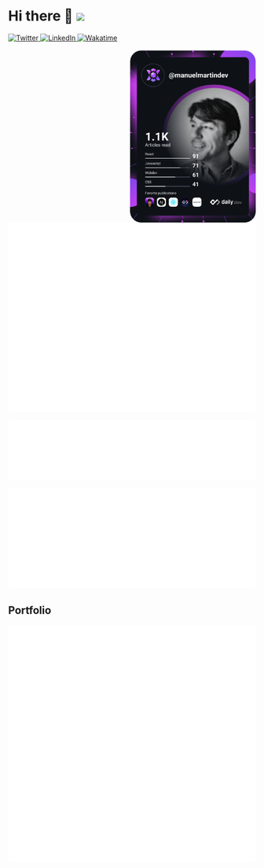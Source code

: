 # Hi there 👋 ![](https://komarev.com/ghpvc/?username=manuelmartin-developer)

<div align="left">
  <a href="https://twitter.com/ManuelMartinDia">
    <img
      src="https://img.shields.io/twitter/follow/ManuelMartinDia?label=Twitter&logo=twitter&style=flat-square&color=1da1f2&logoColor=ffffff"
      alt="Twitter"
    />
  </a>
  <a href="https://www.linkedin.com/in/manuel-martin-developer/">
    <img
      src="https://img.shields.io/static/v1?logo=linkedin&style=flat-square&color=0072b1&label=LinkedIn&message=%E2%98%86"
      alt="LinkedIn"
    />
  </a>
  <a href="https://wakatime.com/@8020e9ee-e306-42d1-badf-114217fce27c">
    <img
    src="https://wakatime.com/badge/user/8020e9ee-e306-42d1-badf-114217fce27c.svg?style=flat-square&color=007acc&label=Wakatime&logo=wakatime&logoColor=ffffff"
      alt="Wakatime"
    />
  </a>
  <br/><br/>
    <a href="https://api.daily.dev/get?r=manuelmartindev" target="_blank">
    <img
      width="256"
      align="right"
      src="https://raw.githubusercontent.com/manuelmartin-developer/manuelmartin-developer/devcard/devcard.svg"
    />
  </a>
</div>

<!-- Github metrics -->

![Metrics](https://raw.githubusercontent.com/manuelmartin-developer/manuelmartin-developer/main/github-metrics.svg)
<br/>

![Habits](https://raw.githubusercontent.com/manuelmartin-developer/manuelmartin-developer/main/habits.svg)
<br/>

![Archievements](https://raw.githubusercontent.com/manuelmartin-developer/manuelmartin-developer/main/achievements.svg)
<br/>

## Portfolio

<a href="https://manuelmartin.dev" target="_blank">
  <img
    align="center"
    src="https://raw.githubusercontent.com/manuelmartin-developer/manuelmartin-developer/main/pagespeed.svg"
  />
</a>
